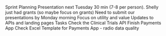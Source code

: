 Sprint Planning
Presentation next Tuesday
30 min (7-8 per person).
Shelly just had grants (so maybe focus on grants)
Need to submit our presentations by Monday morning
Focus on utility and value
Updates to APIs and landing pages
Tasks
Check the Clinical Trials API
Finish Payments App
Check Excel Template for Payments App - radio data quality
